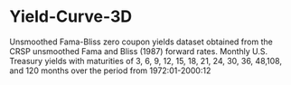 # Yield-Curve-3D
Unsmoothed Fama-Bliss zero coupon yields dataset obtained from the CRSP unsmoothed Fama and Bliss (1987) forward rates.
Monthly U.S. Treasury yields with maturities of 3, 6, 9, 12, 15, 18, 21, 24, 30, 36, 48,108, and 120 months 
over the period from 1972:01-2000:12
